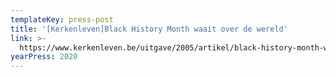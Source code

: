 ```yaml
---
templateKey: press-post
title: '[Kerkenleven]Black History Month waait over de wereld'
link: >-
  https://www.kerkenleven.be/uitgave/2005/artikel/black-history-month-waait-over-de-wereld
yearPress: 2020
---
```


